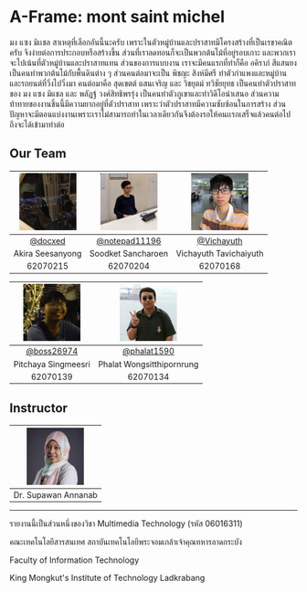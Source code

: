 # A-Frame: mont saint michel
มง แซง มิเเชล สาเหตุที่เลือกอันนี้นะครับ เพราะในตัวหมู่บ้านและปราสาทมีโครงสร้างที่เป็นเรขาคณิตครับ จึงง่ายต่อการประกอบหรือสร้างขึ้น ส่วนที่เราลดทอนก็จะเป็นพวกต้นไม้ที่อยู่รอบเกาะ และพวกเราจะไปเน้นที่ตัวหมู่บ้านและปราสาทแทน ส่วนของการแบบงาน เราจะมีคนแรกที่ทำก็คือ อคิราภ์ สีแสนยง เป็นคนทำพวกต้นไม้กับพื้นดินต่าง ๆ ส่วนคนต่อมาจะเป็น พิชญะ สิงห์มีศรี ทำตัวกำแพงและหมู่บ้านและรถยนต์ที่วิ่งไปวิ่งมา คนต่อมาคือ สุดเขตต์ แสนเจริญ และ วิชยุตม์ ทวิชัยยุทธ เป็นคนทำตัวปราสาทของ มง แซง มิแชล และ พลัฏฐ์ วงศ์สิทธิพรรุ่ง เป็นคนทำตัวภูเขาและทำวิดีโอนำเสนอ ส่วนความท้าทายของงานชิ้นนี้มีความยากอยู่ที่ตัวปราสาท เพราะว่าตัวปราสาทมีความซับซ้อนในการสร้าง ส่วนปัญหาจะมีตอนแบ่งงานเพราะเราไม่สามารถทำในเวลาเดียวกันจึงต้องรอให้คนเเรกเสร็จแล้วคนต่อไปถึงจะได้เข้ามาทำต่อ

## Our Team
| <img src="https://raw.githubusercontent.com/docxed/A-Frame-mont-saint-michel/master/img/215.jpg" width="100" height="100"> | <img src="https://raw.githubusercontent.com/docxed/A-Frame-mont-saint-michel/master/img/204.jpg" width="100" height="100"> | <img src="https://raw.githubusercontent.com/docxed/A-Frame-mont-saint-michel/master/img/168.jpg" width="100" height="100"> |
| :------------: | :------------: | :------------: |
| [@docxed](https://github.com/docxed "@docxed") | [@notepad11196](https://github.com/notepad11196 "@notepad11196") | [@Vichayuth](https://github.com/Vichayuth "@Vichayuth") |
| Akira Seesanyong | Soodket Sancharoen	 | Vichayuth Tavichaiyuth |
| 62070215 | 62070204 | 62070168 |

| <img src="https://raw.githubusercontent.com/docxed/A-Frame-mont-saint-michel/master/img/139.jpg" width="100" height="100"> | <img src="https://raw.githubusercontent.com/docxed/A-Frame-mont-saint-michel/master/img/134.jpg" width="100" height="100"> |
| :------------: | :------------: |
| [@boss26974](https://github.com/boss26974 "@boss26974") | [@phalat1590](https://github.com/phalat1590 "@phalat1590") |
| Pitchaya Singmeesri | Phalat Wongsitthipornrung |
| 62070139 | 62070134 |

## Instructor
| <img src="https://raw.githubusercontent.com/docxed/A-Frame-mont-saint-michel/master/img/spw.jpg" width="100" height="100"> |
| :------------: |
| Dr. Supawan Annanab |


------------

รายงานนี้เป็นส่วนหนึ่งของวิชา Multimedia Technology (รหัส 06016311)

คณะเทคโนโลยีสารสนเทศ สถาบันเทคโนโลยีพระจอมเกล้าเจ้าคุณทหารลาดกระบัง

Faculty of Information Technology

King Mongkut's Institute of Technology Ladkrabang
